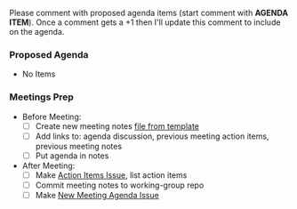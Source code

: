Please comment with proposed agenda items (start comment with **AGENDA ITEM**). Once a comment gets a +1 then I'll update this comment to include on the agenda.

### Proposed Agenda

- No Items

### Meetings Prep

- Before Meeting:
  - [ ] Create new meeting notes [file from template](https://github.com/datprotocol/working-group/blob/master/meeting-notes/NUM-DAYMONTHYEAR-TEMPLATE.md)
  - [ ] Add links to: agenda discussion, previous meeting action items, previous meeting notes
  - [ ] Put agenda in notes
- After Meeting:
  - [ ] Make [Action Items Issue](https://github.com/datprotocol/working-group/issues/new?template=meeting_actions.md), list action items
  - [ ] Commit meeting notes to working-group repo
  - [ ] Make [New Meeting Agenda Issue](https://github.com/datprotocol/working-group/issues/new?template=meeting_agenda.md)
